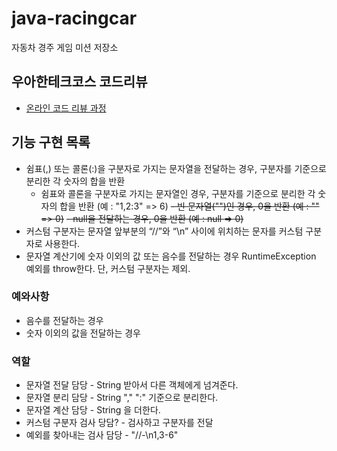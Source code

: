 # java-racingcar
자동차 경주 게임 미션 저장소

## 우아한테크코스 코드리뷰
* [온라인 코드 리뷰 과정](https://github.com/woowacourse/woowacourse-docs/blob/master/maincourse/README.md)

## 기능 구현 목록
- 쉼표(,) 또는 콜론(:)을 구분자로 가지는 문자열을 전달하는 경우, 구분자를 기준으로 분리한 각 숫자의 합을 반환
  - 쉼표와 콜론을 구분자로 가지는 문자열인 경우, 구분자를 기준으로 분리한 각 숫자의 합을 반환 (예 : "1,2:3" => 6)
  ~~- 빈 문자열("")인 경우, 0을 반환 (예 : "" => 0)~~
  ~~- null을 전달하는 경우, 0을 반환 (예 : null => 0)~~
- 커스텀 구분자는 문자열 앞부분의 “//”와 “\\n” 사이에 위치하는 문자를 커스텀 구분자로 사용한다.
- 문자열 계산기에 숫자 이외의 값 또는 음수를 전달하는 경우 RuntimeException 예외를 throw한다. 단, 커스텀 구분자는 제외.

### 예와사항
- 음수를 전달하는 경우
- 숫자 이외의 값을 전달하는 경우

### 역할
- 문자열 전달 담당 - String 받아서 다른 객체에게 넘겨준다.
- 문자열 분리 담당 - String "," ":" 기준으로 분리한다.
- 문자열 계산 담당 - String 을 더한다.
- 커스텀 구분자 검사 당담? - 검사하고 구분자를 전달
- 예외를 찾아내는 검사 담당 -  "//-\n1,3-6"